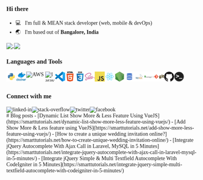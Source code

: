 <div id="muni" style="font-family: Avenir, Serif;font-size: 14px;">

### Hi there 👋

- :computer: &nbsp; I'm full & MEAN stack developer (web, mobile & devOps)
- :earth_asia: &nbsp; I'm based out of **Bangalore, India**

<!--

 [![Muni's GitHub stats](https://github-readme-stats.vercel.app/api?username=muni2explore&show_icons=true&hide_border=true&count_private=true&include_all_commits=true&theme=cobalt&contribute=false)](https://github.com/muni2explore/github-readme-stats)
 -->
 
 <a href="https://github.com/muni2explore">
  <img align="center" src="https://github-readme-stats.vercel.app/api?username=muni2explore&show_icons=true&hide_border=true&count_private=true&include_all_commits=true&theme=cobalt" />
</a>
<a href="https://github.com/muni2explore">
  <img align="center" src="https://github-readme-stats.vercel.app/api/top-langs/?username=muni2explore&layout=compact&theme=cobalt" />
</a>



### Languages and Tools
<img align="left" alt="Python" width="26px" src="https://raw.githubusercontent.com/github/explore/80688e429a7d4ef2fca1e82350fe8e3517d3494d/topics/python/python.png" />
<img align="left" alt="Docker" width="26px" src="https://raw.githubusercontent.com/github/explore/80688e429a7d4ef2fca1e82350fe8e3517d3494d/topics/docker/docker.png" />

<img align="left" alt="AWS" width="50" src="https://github.com/melanieshi0120/melanieshi0120/blob/master/images/AWS.jpeg" />


<img align="left" src="https://laravel.com/img/logomark.min.svg" alt="laravel" width="26" height="26"/>
<img align="left" alt="Visual Studio Code" width="26px" src="https://raw.githubusercontent.com/github/explore/80688e429a7d4ef2fca1e82350fe8e3517d3494d/topics/visual-studio-code/visual-studio-code.png" />
<img align="left" alt="HTML5" width="26px" src="https://raw.githubusercontent.com/github/explore/80688e429a7d4ef2fca1e82350fe8e3517d3494d/topics/html/html.png" />
<img align="left" alt="CSS3" width="26px" src="https://raw.githubusercontent.com/github/explore/80688e429a7d4ef2fca1e82350fe8e3517d3494d/topics/css/css.png" />
<img align="left" alt="Sass" width="26px" src="https://raw.githubusercontent.com/github/explore/80688e429a7d4ef2fca1e82350fe8e3517d3494d/topics/sass/sass.png" />
<img align="left" alt="JavaScript" width="26px" src="https://raw.githubusercontent.com/github/explore/80688e429a7d4ef2fca1e82350fe8e3517d3494d/topics/javascript/javascript.png" />
<img align="left" alt="React" width="26px" src="https://raw.githubusercontent.com/github/explore/80688e429a7d4ef2fca1e82350fe8e3517d3494d/topics/react/react.png" />
<img align="left" alt="Node.js" width="26px" src="https://raw.githubusercontent.com/github/explore/80688e429a7d4ef2fca1e82350fe8e3517d3494d/topics/nodejs/nodejs.png" />
<img align="left" alt="SQL" width="26px" src="https://raw.githubusercontent.com/github/explore/80688e429a7d4ef2fca1e82350fe8e3517d3494d/topics/sql/sql.png" />
<img align="left" alt="MySQL" width="26px" src="https://raw.githubusercontent.com/github/explore/80688e429a7d4ef2fca1e82350fe8e3517d3494d/topics/mysql/mysql.png" />
<img align="left" alt="MongoDB" width="26px" src="https://raw.githubusercontent.com/github/explore/80688e429a7d4ef2fca1e82350fe8e3517d3494d/topics/mongodb/mongodb.png" />
<img align="left" alt="Git" width="26px" src="https://raw.githubusercontent.com/github/explore/80688e429a7d4ef2fca1e82350fe8e3517d3494d/topics/git/git.png" />
<img align="left" alt="GitHub" width="26px" src="https://raw.githubusercontent.com/github/explore/78df643247d429f6cc873026c0622819ad797942/topics/github/github.png" />
<img align="left" alt="Terminal" width="26px" src="https://raw.githubusercontent.com/github/explore/80688e429a7d4ef2fca1e82350fe8e3517d3494d/topics/terminal/terminal.png" />
<br />
<br />


### Connect with me


[<img align="left" alt="linked-in" src="https://img.shields.io/badge/linkedin-%230077B5.svg?&style=for-the-badge&logo=linkedin&logoColor=white" />](https://www.linkedin.com/in/munihappy)
[<img align="left" alt="stack-overflow" src="https://img.shields.io/badge/stack%20overflow-FE7A16?logo=stack-overflow&logoColor=white&style=for-the-badge" />](https://stackoverflow.com/users/2296266/muni)
[<img align="left" alt="twitter" src="https://img.shields.io/badge/twitter-%231DA1F2.svg?&style=for-the-badge&logo=twitter&logoColor=white" />](https://twitter.com/munihappy)
[<img align="left" alt="facebook" src="https://img.shields.io/badge/facebook-%231877F2.svg?&style=for-the-badge&logo=facebook&logoColor=white" />](https://www.facebook.com/muni.ayothi)


<br/>
# Blog posts
<!-- BLOG-POST-LIST:START -->
- [Dynamic List Show More & Less Feature Using VueJS](https://smarttutorials.net/dynamic-list-show-more-less-feature-using-vuejs/)
- [Add Show More & Less feature using VueJS](https://smarttutorials.net/add-show-more-less-feature-using-vuejs/)
- [How to create a unique wedding invitation online?](https://smarttutorials.net/how-to-create-unique-wedding-invitation-online/)
- [Integrate jQuery Autocomplete With Ajax Call in Laravel, MySQL in 5 Minutes](https://smarttutorials.net/integrate-jquery-autocomplete-with-ajax-call-in-laravel-mysql-in-5-minutes/)
- [Integrate jQuery Simple & Multi Textfield Autocomplete With CodeIgniter in 5 Minutes](https://smarttutorials.net/integrate-jquery-simple-multi-textfield-autocomplete-with-codeigniter-in-5-minutes/)
<!-- BLOG-POST-LIST:END -->



<!--
**muni2explore/muni2explore** is a ✨ _special_ ✨ repository because its `README.md` (this file) appears on your GitHub profile.

Here are some ideas to get you started:

- 🔭 I’m currently working on ...
- 🌱 I’m currently learning ...
- 👯 I’m looking to collaborate on ...
- 🤔 I’m looking for help with ...
- 💬 Ask me about ...
- 📫 How to reach me: ...
- 😄 Pronouns: ...
- ⚡ Fun fact: ...
-->
</div>
